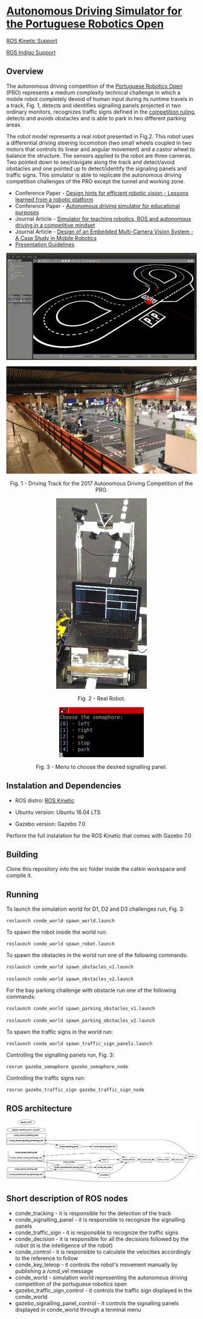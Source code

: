 # [Autonomous Driving Simulator for the Portuguese Robotics Open](https://github.com/ee09115/conde_simulator)

[ROS Kinetic Support](https://github.com/ee09115/conde_simulator)

[ROS Indigo Support](https://bitbucket.org/ee09115/conde_simulator_student)

## Overview
The autonomous driving competition of the [Portuguese Robotics Open](http://robotica2017.isr.uc.pt/index.php/en/competitions/major/autonomous-driving) (PRO) represents a medium complexity technical challenge 
in which a mobile robot completely devoid of human input during its runtime travels in a track, Fig. 1, detects and identifies signalling panels 
projected in two ordinary monitors, recognizes traffic signs defined in the [competition ruling](http://robotica2017.isr.uc.pt/Rules2017/fnr2017_Autonomous_Driving.pdf), detects and avoids obstacles and is able to park in two different parking areas.

The robot model represents a real robot presented in Fig.2. 
This robot uses a differential driving steering locomotion (two small wheels coupled in two motors that controls its linear and angular movement) and a castor wheel to balance the structure. 
The sensors applied to the robot are three cameras. Two pointed down to see/navigate along the track and detect/avoid obstacles and one pointed up to detect/identify the signaling panels and 
traffic signs. This simulator is able to replicate the autonomous driving competition challenges of the PRO except the tunnel and working zone.

* Conference Paper - [Design hints for efficient robotic vision - Lessons learned from a robotic platform](https://doi.org/10.1007/978-3-319-68195-5_56)
* Conference Paper - [Autonomous driving simulator for educational purposes](http://ieeexplore.ieee.org/document/7521461/)
* Journal Article - [Simulator for teaching robotics, ROS and autonomous driving in a competitive mindset](https://www.igi-global.com/article/simulator-for-teaching-robotics-ros-and-autonomous-driving-in-a-competitive-mindset/186833)
* Journal Article - [Design of an Embedded Multi-Camera Vision System - A Case Study in Mobile Robotics](http://www.mdpi.com/2218-6581/7/1/12)
* [Presentation Guidelines](https://github.com/ee09115/conde_simulator/blob/master/presentations/10%20-%20Conde%20Auton%20Drv%20Simul.pdf)

<p align="center">
<a href="https://www.youtube.com/watch?v=dbCXKyT-d-w">
<img src="pictures/simulator.gif">
</a>
</p>

![Driving Track for the 2017 Autonomous Driving Competition of the PRO](pictures/2017track.jpg)

<p align="center">Fig. 1 - Driving Track for the 2017 Autonomous Driving Competition of the PRO.</p>

<p align="center">
<img src="pictures/real_robot.jpg">
</p>

<p align="center">Fig. 2 - Real Robot.</p>


<p align="center"><img src="pictures/menu.png">
</p>
<p align="center">Fig. 3 - Menu to choose the desired signalling panel.</p>

## Instalation and Dependencies
* ROS distro: [ROS Kinetic](http://wiki.ros.org/kinetic/Installation/Ubuntu)

* Ubuntu version: Ubuntu 16.04 LTS

* Gazebo version: Gazebo 7.0

Perform the full instalation for the ROS Kinetic that comes with Gazebo 7.0

## Building
Clone this repository into the src folder inside the catkin workspace and compile it.

## Running 
To launch the simulation world for D1, D2 and D3 challenges run, Fig. 3:

	roslaunch conde_world spawn_world.launch
	
To spawn the robot inside the world run:

	roslaunch conde_world spawn_robot.launch
	
To spawn the obstacles in the world run one of the following commands:

	roslaunch conde_world spawn_obstacles_v1.launch
	
	roslaunch conde_world spawn_obstacles_v2.launch
	
For the bay parking challenge with obstacle run one of the following commands:

	roslaunch conde_world spawn_parking_obstacles_v1.launch
	
	roslaunch conde_world spawn_parking_obstacles_v2.launch
	
To spawn the traffic signs in the world run:

	roslaunch conde_world spawn_traffic_sign_panels.launch

Controlling the signalling panels run, Fig. 3:

	rosrun gazebo_semaphore gazebo_semaphore_node
	
Controlling the traffic signs run:

	rosrun gazebo_traffic_sign gazebo_traffic_sign_node

## ROS architecture
![rosgraph for the simulation world](pictures/rosgraph_simulation.png)

## Short description of ROS nodes
* conde_tracking - it is responsible for the detection of the track 
* conde_signalling_panel - it is responsible to recognize the signalling panels
* conde_traffic_sign - it is responsible to recognize the traffic signs
* conde_decision - it is responsible for all the decisions followed by the robot (it is the intelligence of the robot)
* conde_control - it is responsible to calculate the velocities accordingly to the reference to follow
* conde_key_teleop - it controls the robot's movement manually by publishing a /cmd_vel message
* conde_world - simulation world representing the autonomous driving competition of the portuguese robotics open
* gazebo_traffic_sign_control - it controls the traffic sign displayed in the conde_world
* gazebo_signalling_panel_control - it controls the signalling panels displayed in conde_world through a terminal menu


